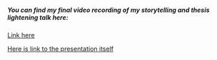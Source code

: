 ##### You can find my final video recording of my storytelling and thesis lightening talk here:

[Link here](https://drive.google.com/drive/folders/1TivCf9ATf75pxUEAa0iEQpkVdCUujbpI)

[Here is link to the presentation itself](https://www.figma.com/file/o5gwpigM4QggVcG5qddEtK/English-presentation?type=design&node-id=35%3A14476&mode=design&t=CARN67xTEEKDymPd-1)

